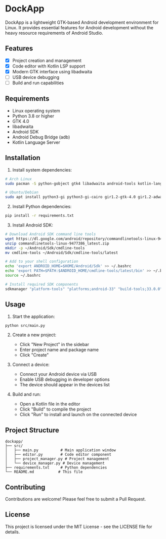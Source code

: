 # DockApp

DockApp is a lightweight GTK-based Android development environment for Linux. It provides essential features for Android development without the heavy resource requirements of Android Studio.

## Features

- [x] Project creation and management
- [x] Code editor with Kotlin LSP support
- [x] Modern GTK interface using libadwaita
- [ ] USB device debugging
- [ ] Build and run capabilities

## Requirements

- Linux operating system
- Python 3.8 or higher
- GTK 4.0
- libadwaita
- Android SDK
- Android Debug Bridge (adb)
- Kotlin Language Server

## Installation

1. Install system dependencies:

```bash
# Arch Linux
sudo pacman -S python-gobject gtk4 libadwaita android-tools kotlin-language-server

# Ubuntu/Debian
sudo apt install python3-gi python3-gi-cairo gir1.2-gtk-4.0 gir1.2-adwaita-1.0 adb kotlin-language-server
```

2. Install Python dependencies:

```bash
pip install -r requirements.txt
```

3. Install Android SDK:

```bash
# Download Android SDK command line tools
wget https://dl.google.com/android/repository/commandlinetools-linux-9477386_latest.zip
unzip commandlinetools-linux-9477386_latest.zip
mkdir -p ~/Android/Sdk/cmdline-tools
mv cmdline-tools ~/Android/Sdk/cmdline-tools/latest

# Add to your shell configuration
echo 'export ANDROID_HOME=$HOME/Android/Sdk' >> ~/.bashrc
echo 'export PATH=$PATH:$ANDROID_HOME/cmdline-tools/latest/bin' >> ~/.bashrc
source ~/.bashrc

# Install required SDK components
sdkmanager "platform-tools" "platforms;android-33" "build-tools;33.0.0"
```

## Usage

1. Start the application:

```bash
python src/main.py
```

2. Create a new project:
   - Click "New Project" in the sidebar
   - Enter project name and package name
   - Click "Create"

3. Connect a device:
   - Connect your Android device via USB
   - Enable USB debugging in developer options
   - The device should appear in the devices list

4. Build and run:
   - Open a Kotlin file in the editor
   - Click "Build" to compile the project
   - Click "Run" to install and launch on the connected device

## Project Structure

```
dockapp/
├── src/
│   ├── main.py          # Main application window
│   ├── editor.py        # Code editor component
│   ├── project_manager.py # Project management
│   └── device_manager.py # Device management
├── requirements.txt     # Python dependencies
└── README.md           # This file
```

## Contributing

Contributions are welcome! Please feel free to submit a Pull Request.

## License

This project is licensed under the MIT License - see the LICENSE file for details.
